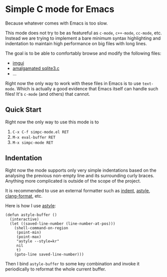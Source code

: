 # Simple C mode for Emacs

Because whatever comes with Emacs is too slow.

This mode does not try to be as featureful as `c-mode`, `c++-mode`,
`cc-mode`, etc. Instead we are trying to implement a bare minimum
syntax highlighting and indentation to maintain high performance on
big files with long lines.

The goal is to be able to comfortably browse and modify the following files:
- [imgui](https://raw.githubusercontent.com/ocornut/imgui/fb7f6cab8c322731da336e553915e944bf386e62/imgui.h)
- [amalgamated sqlite3.c](https://raw.githubusercontent.com/IreneKnapp/direct-sqlite/a74cc50c735053c7c49c487a66e7756b524db883/cbits/sqlite3.c)
- ...

Right now the only way to work with these files in Emacs is to use
`text-mode`. Which is actually a good evidence that Emacs itself can
handle such files! It's `c-mode` (and others) that cannot.

## Quick Start

Right now the only way to use this mode is to

1. `C-x C-f simpc-mode.el RET`
2. `M-x eval-buffer RET`
3. `M-x simpc-mode RET`

## Indentation

Right now the mode supports only very simple indentations based on the
analysing the previous non-empty line and its surrounding curly
braces. Anything more complicated is outside of the scope of the
project.

It is recommended to use an external formatter such as
[indent](https://www.gnu.org/software/indent/),
[astyle](http://astyle.sourceforge.net/),
[clang-format](https://clang.llvm.org/docs/ClangFormat.html), etc.

Here is how I use [astyle](http://astyle.sourceforge.net/):

```emacs-lisp
(defun astyle-buffer ()
  (interactive)
  (let ((saved-line-number (line-number-at-pos)))
    (shell-command-on-region
     (point-min)
     (point-max)
     "astyle --style=kr"
     nil
     t)
    (goto-line saved-line-number)))
```

Then I bind `astyle-buffer` to some key combination and invoke it
periodically to reformat the whole current buffer.
